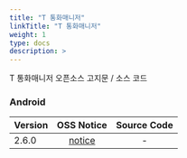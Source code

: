 ```yaml
---
title: "T 통화매니저"
linkTitle: "T 통화매니저"
weight: 1
type: docs
description: >
---
```

T 통화매니저 오픈소스 고지문 / 소스 코드

### Android

| Version | OSS Notice | Source Code |
|---|:---:|:---:|
| 2.6.0 | [notice](https://opensource.sktelecom.com/compliance_artifacts/t_call_guide/android/2.6.0/Tcallguide_android_2.6.0_OSS_Notice.html)  | - |